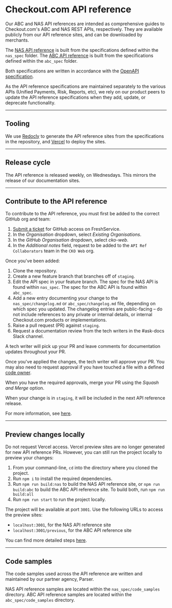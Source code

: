 # Checkout.com API reference

Our ABC and NAS API references are intended as comprehensive guides to Checkout.com's ABC and NAS REST APIs, respectively. They are available publicly from our API reference sites, and can be downloaded by merchants.  

The [NAS API reference](https://api-reference.checkout.com/) is built from the specifications defined within the `nas_spec` folder. The [ABC API reference](https://api-reference.checkout.com/previous) is built from the specifications defined within the `abc_spec` folder.

Both specifications are written in accordance with the [OpenAPI specification](https://swagger.io/specification/).

As the API reference specifications are maintained separately to the various APIs (Unified Payments, Risk, Reports, etc), we rely on our product peers to update the API reference specifications when they add, update, or deprecate functionality.

---

## Tooling

We use [Redocly](https://redocly.com/) to generate the API reference sites from the specifications in the repository, and [Vercel](https://vercel.com/) to deploy the sites.

---

## Release cycle

The API reference is released weekly, on Wednesdays. This mirrors the release of our documentation sites.

---

## Contribute to the API reference

To contribute to the API reference, you must first be added to the correct GitHub org and team: 

1. [Submit a ticket](https://checkoutsupport.freshservice.com/support/catalog/items/52) for GitHub access on FreshService.
2. In the _Organisation_ dropdown, select _Existing Organisations_.
3. In the _GitHub Organisation_ dropdown, select _cko-web_.
4. In the _Additional notes_ field, request to be added to the `API Ref Collaborators` team in the `CKO Web` org.


Once you've been added:

1. Clone the repository.
2. Create a new feature branch that branches off of `staging`.
3. Edit the API spec in your feature branch. The spec for the NAS API is found within `nas_spec`. The spec for the ABC API is found within `abc_spec`.
4. Add a new entry documenting your change to the `nas_spec/changelog.md` or `abc_spec/changelog.md` file, depending on which spec you updated. The changelog entries are public-facing – do not include references to any private or internal details, or internal Checkout.com products or implementations. 
5. Raise a pull request (PR) against `staging`.
6. Request a documentation review from the tech writers in the #ask-docs Slack channel. 

A tech writer will pick up your PR and leave comments for documentation updates throughout your PR.

Once you've applied the changes, the tech writer will approve your PR. You may also need to request approval if you have touched a file with a defined [code owner](https://docs.github.com/en/repositories/managing-your-repositorys-settings-and-features/customizing-your-repository/about-code-owners).

When you have the required approvals, merge your PR using the _Squash and Merge_ option.

When your change is in `staging`, it will be included in the next API reference release.

For more information, see [here](https://checkout.atlassian.net/wiki/spaces/PD/pages/5716771206/GitHub+access+and+contributing+for+the+APIRef).

---

## Preview changes locally

Do not request Vercel access. Vercel preview sites are no longer generated for new API reference PRs. However, you can still run the project locally to preview your changes:

1. From your command-line, `cd` into the directory where you cloned the project.
2. Run `npm i` to install the required dependencies.
3. Run `npm run build:nas` to build the NAS API reference site, or `npm run build:abc` to build the ABC API reference site. To build both, run `npm run build:all`
4. Run `npm run start` to run the project locally.

The project will be available at port `3001`. Use the following URLs to access the preview sites:

- `localhost:3001`, for the NAS API reference site
- `localhost:3001/previous`, for the ABC API reference site

You can find more detailed steps [here](https://checkout.atlassian.net/wiki/spaces/PD/pages/5352161454/Building+the+CKO+API+reference+locally).

---

## Code samples

The code samples used across the API reference are written and maintained by our partner agency, Parser.

NAS API reference samples are located within the `nas_spec/code_samples` directory. ABC API reference samples are located within the `abc_spec/code_samples` directory.



